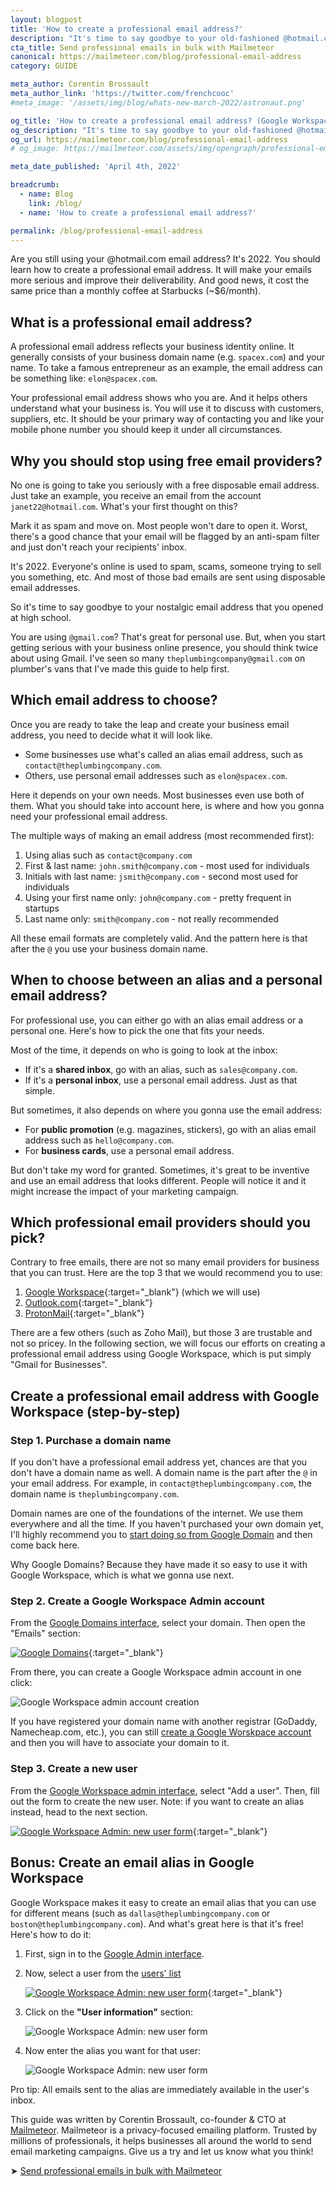 ```yaml
---
layout: blogpost
title: 'How to create a professional email address?'
description: "It's time to say goodbye to your old-fashioned @hotmail.com email address and join the new world. Learn how to create a professional-looking email address."
cta_title: Send professional emails in bulk with Mailmeteor
canonical: https://mailmeteor.com/blog/professional-email-address
category: GUIDE

meta_author: Corentin Brossault
meta_author_link: 'https://twitter.com/frenchcooc'
#meta_image: '/assets/img/blog/whats-new-march-2022/astronaut.png'

og_title: 'How to create a professional email address? (Google Workspace 2022 Guide)'
og_description: "It's time to say goodbye to your old-fashioned @hotmail.com email address and join the new world. Learn how to create a professional-looking email address."
og_url: https://mailmeteor.com/blog/professional-email-address
# og_image: https://mailmeteor.com/assets/img/opengraph/professional-email-address.jpg

meta_date_published: 'April 4th, 2022'

breadcrumb:
  - name: Blog
    link: /blog/
  - name: 'How to create a professional email address?'

permalink: /blog/professional-email-address
---
```


Are you still using your @hotmail.com email address? It's 2022. You should learn how to create a professional email address. It will make your emails more serious and improve their deliverability. And good news, it cost the same price than a monthly coffee at Starbucks (~$6/month).

## What is a professional email address?

A professional email address reflects your business identity online. It generally consists of your business domain name (e.g. `spacex.com`) and your name. To take a famous entrepreneur as an example, the email address can be something like: `elon@spacex.com`.

Your professional email address shows who you are. And it helps others understand what your business is. You will use it to discuss with customers, suppliers, etc. It should be your primary way of contacting you and like your mobile phone number you should keep it under all circumstances.

## Why you should stop using free email providers?

No one is going to take you seriously with a free disposable email address. Just take an example, you receive an email from the account `janet22@hotmail.com`. What's your first thought on this?

Mark it as spam and move on. Most people won't dare to open it. Worst, there's a good chance that your email will be flagged by an anti-spam filter and just don't reach your recipients' inbox.

It's 2022. Everyone's online is used to spam, scams, someone trying to sell you something, etc. And most of those bad emails are sent using disposable email addresses.

So it's time to say goodbye to your nostalgic email address that you opened at high school.

You are using `@gmail.com`? That's great for personal use. But, when you start getting serious with your business online presence, you should think twice about using Gmail. I've seen so many `theplumbingcompany@gmail.com` on plumber's vans that I've made this guide to help first.

## Which email address to choose?

Once you are ready to take the leap and create your business email address, you need to decide what it will look like.

- Some businesses use what's called an alias email address, such as `contact@theplumbingcompany.com`.
- Others, use personal email addresses such as `elon@spacex.com`.

Here it depends on your own needs. Most businesses even use both of them. What you should take into account here, is where and how you gonna need your professional email address.

The multiple ways of making an email address (most recommended first):

1. Using alias such as `contact@company.com`
1. First & last name: `john.smith@company.com` - most used for individuals
1. Initials with last name: `jsmith@company.com` - second most used for individuals
1. Using your first name only: `john@company.com` - pretty frequent in startups
1. Last name only: `smith@company.com` - not really recommended

All these email formats are completely valid. And the pattern here is that after the `@` you use your business domain name.

## When to choose between an alias and a personal email address?

For professional use, you can either go with an alias email address or a personal one. Here's how to pick the one that fits your needs.

Most of the time, it depends on who is going to look at the inbox:

- If it's a **shared inbox**, go with an alias, such as `sales@company.com`.
- If it's a **personal inbox**, use a personal email address. Just as that simple.

But sometimes, it also depends on where you gonna use the email address:

- For **public promotion** (e.g. magazines, stickers), go with an alias email address such as `hello@company.com`.
- For **business cards**, use a personal email address.

But don't take my word for granted. Sometimes, it's great to be inventive and use an email address that looks different. People will notice it and it might increase the impact of your marketing campaign.

## Which professional email providers should you pick?

Contrary to free emails, there are not so many email providers for business that you can trust. Here are the top 3 that we would recommend you to use:

1. [Google Workspace](https://referworkspace.app.goo.gl/3Y17){:target="\_blank"} (which we will use)
2. [Outlook.com](https://outlook.com){:target="\_blank"}
3. [ProtonMail](https://protonmail.com){:target="\_blank"}

There are a few others (such as Zoho Mail), but those 3 are trustable and not so pricey. In the following section, we will focus our efforts on creating a professional email address using Google Workspace, which is put simply "Gmail for Businesses".

## Create a professional email address with Google Workspace (step-by-step)

### Step 1. Purchase a domain name

If you don't have a professional email address yet, chances are that you don't have a domain name as well. A domain name is the part after the `@` in your email address. For example, in `contact@theplumbingcompany.com`, the domain name is `theplumbingcompany.com`.

Domain names are one of the foundations of the internet. We use them everywhere and all the time. If you haven't purchased your own domain yet, I'll highly recommend you to [start doing so from Google Domain](https://domains.google/) and then come back here.

Why Google Domains? Because they have made it so easy to use it with Google Workspace, which is what we gonna use next.

### Step 2. Create a Google Workspace Admin account

From the [Google Domains interface](https://domains.google.com/registrar/), select your domain. Then open the "Emails" section:

[![Google Domains](/assets/img/blog/how-to-professional-email-address/google-domains.jpg)](https://domains.google.com/registrar/){:target="\_blank"}

From there, you can create a Google Workspace admin account in one click:

![Google Workspace admin account creation](/assets/img/blog/how-to-professional-email-address/google-domains-admin-account.jpg)

<div class="blogpost-note">If you have registered your domain name with another registrar (GoDaddy, Namecheap.com, etc.), you can still <a href="https://referworkspace.app.goo.gl/3Y17" target="_blank">create a Google Worskpace account</a> and then you will have to associate your domain to it.</div>

### Step 3. Create a new user

From the [Google Workspace admin interface](https://admin.google.com/), select "Add a user". Then, fill out the form to create the new user. Note: if you want to create an alias instead, head to the next section.

[![Google Workspace Admin: new user form](/assets/img/blog/how-to-professional-email-address/google-workspace-new-user-form.jpg)](https://admin.google.com/ac/users?action_id=ADD_USER){:target="\_blank"}

## Bonus: Create an email alias in Google Workspace

Google Workspace makes it easy to create an email alias that you can use for different means (such as `dallas@theplumbingcompany.com` or `boston@theplumbingcompany.com`). And what's great here is that it's free! Here's how to do it:

1. First, sign in to the [Google Admin interface](https://admin.google.com/).

1. Now, select a user from the [users' list](https://admin.google.com/ac/users)

   [![Google Workspace Admin: new user form](/assets/img/blog/how-to-professional-email-address/google-workspace-user.jpg)](https://admin.google.com/ac/users){:target="\_blank"}

1. Click on the **"User information"** section:

   ![Google Workspace Admin: new user form](/assets/img/blog/how-to-professional-email-address/google-workspace-create-alias.jpg)

1. Now enter the alias you want for that user:

   ![Google Workspace Admin: new user form](/assets/img/blog/how-to-professional-email-address/google-workspace-edit-alias.jpg)

Pro tip: All emails sent to the alias are immediately available in the user's inbox.

<div class="blogpost-endnote">
  <p>This guide was written by Corentin Brossault, co-founder & CTO at <a href="/">Mailmeteor</a>. Mailmeteor is a privacy-focused emailing platform. Trusted by millions of professionals, it helps businesses all around the world to send email marketing campaigns. Give us a try and let us know what you think!</p>

  <p>➤ <a href="/" class="font-weight-bold">Send professional emails in bulk with Mailmeteor</a></p>
</div>
